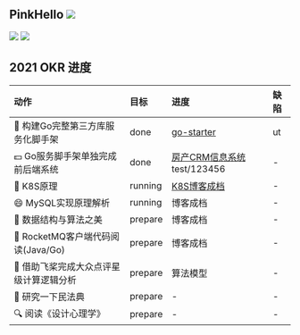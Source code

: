 <!--
**PinkHello/PinkHello** is a ✨ _special_ ✨ repository because its `README.md` (this file) appears on your GitHub profile.

Here are some ideas to get you started:

- 🔭 I’m currently working on ...
- 🌱 I’m currently learning ...
- 👯 I’m looking to collaborate on ...
- 🤔 I’m looking for help with ...
- 💬 Ask me about ...
- 📫 How to reach me: ...
- 😄 Pronouns: ...
- ⚡ Fun fact: ...
-->

## PinkHello ![](https://views.whatilearened.today/views/github/pinkhello/pinkhello.svg)  
![](https://github-readme-stats.vercel.app/api?username=pinkhello&show_icons=true&theme=vue&hide_border=true&line_height=20&count_private=true)
![](https://github-readme-stats.vercel.app/api/top-langs/?username=pinkhello&layout=compact&hide_border=true&hide=html,vim&count_private=true)
## 2021 OKR 进度
| 动作 | 目标 | 进度 | 缺陷 |
| :---- | :---- | :---- | :---- |
| 👯 构建Go完整第三方库服务化脚手架 | done | [go-starter](https://github.com/PinkHello/go-starter) | ut |
| 💵 Go服务脚手架单独完成前后端系统 | done | [房产CRM信息系统](http://crm.pinkhello.me) test/123456  | - |  
| 🐳 K8S原理 | running | [K8S博客成档](https://pinkhello.me/categories/k8s/) | - |  
| 😄 MySQL实现原理解析 | running | 博客成档 | - |  
| 🏫 数据结构与算法之美 | prepare | 博客成档 | - |  
| 🚀 RocketMQ客户端代码阅读(Java/Go) | prepare | 博客成档 | - |  
| 👀 借助飞桨完成大众点评星级计算逻辑分析 | prepare | 算法模型 | - |  
| 🔭 研究一下民法典 | prepare | - | - |  
| 🔍 阅读《设计心理学》 | prepare | - | - |  
